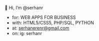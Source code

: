 👋 Hi, I’m @serhanr
- for: WEB APPS FOR BUSINESS 
- with: HTML5/CSS5, PHP/SQL, PYTHON
- at: serhanerenr@gmail.com
- on: ig: serhanr



<!---
serhanr/serhanr is a ✨ special ✨ repository because its `README.md` (this file) appears on your GitHub profile.
You can click the Preview link to take a look at your changes.
--->
